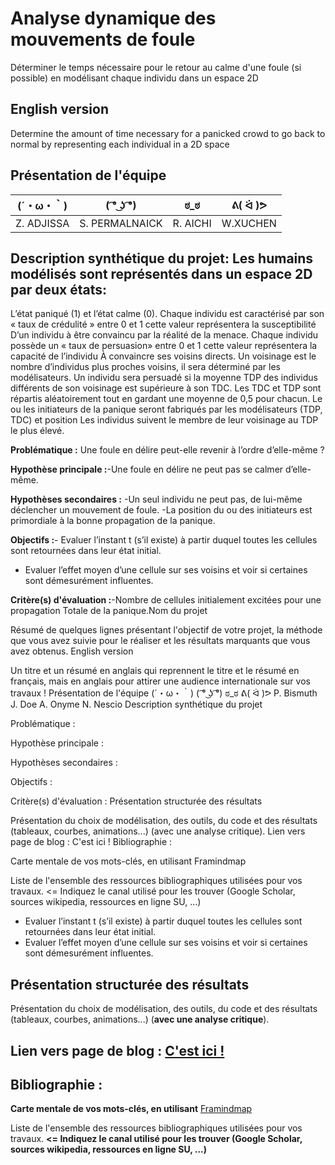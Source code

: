 # Analyse dynamique des mouvements de foule

Déterminer le temps nécessaire pour le retour au calme d'une foule (si possible) en modélisant chaque individu dans un espace 2D

## English version

Determine the amount of time necessary for a panicked crowd to go back to normal by representing each individual in a 2D space
## Présentation de l'équipe

|(´・ω・｀)| ( ͡° ͜ʖ ͡°) | ಠ_ಠ | ᕕ( ᐛ )ᕗ |
|-----|--|--|--|
| Z. ADJISSA | 	S. PERMALNAICK |	R. AICHI |	W.XUCHEN |






## Description synthétique du projet: Les humains modélisés sont représentés dans un espace 2D par deux états:
L’état paniqué (1) et l’état calme (0).
Chaque individu est caractérisé par son « taux de crédulité » entre 0 et 1 cette valeur représentera la susceptibilité
D’un individu à être convaincu par la réalité de la menace.
Chaque individu possède un « taux de persuasion» entre 0 et 1 cette valeur représentera la capacité de l’individu
À convaincre ses voisins directs.
Un voisinage est le nombre d’individus plus proches voisins, il sera déterminé par les modélisateurs.
Un individu sera persuadé si la moyenne TDP des individus différents de son voisinage est supérieure à son TDC.
Les TDC et TDP sont répartis aléatoirement tout en gardant une moyenne de 0,5 pour chacun.
Le ou les initiateurs de la panique seront fabriqués par les modélisateurs (TDP, TDC) et position
Les individus suivent le membre de leur voisinage au TDP le plus élevé.

**Problématique :** Une foule en délire peut-elle revenir à l’ordre d’elle-même ?

**Hypothèse principale :**-Une foule en délire ne peut pas se calmer d’elle-même.

**Hypothèses secondaires :** -Un seul individu ne peut pas, de lui-même déclencher un mouvement de foule.
-La position du ou des initiateurs est primordiale à la bonne propagation de la panique.

**Objectifs :**- Evaluer l’instant t (s’il existe) à partir duquel toutes les cellules sont retournées dans leur état initial.
- Evaluer l’effet moyen d’une cellule sur ses voisins et voir si certaines sont démesurément influentes.


**Critère(s) d'évaluation :**-Nombre de cellules initialement excitées pour une propagation
Totale de la panique.Nom du projet

Résumé de quelques lignes présentant l'objectif de votre projet, la méthode que vous avez suivie pour le réaliser et les résultats marquants que vous avez obtenus.
English version

Un titre et un résumé en anglais qui reprennent le titre et le résumé en français, mais en anglais pour attirer une audience internationale sur vos travaux !
Présentation de l'équipe
(´・ω・｀) 	( ͡° ͜ʖ ͡°) 	ಠ_ಠ 	ᕕ( ᐛ )ᕗ
P. Bismuth 	J. Doe 	A. Onyme 	N. Nescio
Description synthétique du projet

Problématique :

Hypothèse principale :

Hypothèses secondaires :

Objectifs :

Critère(s) d'évaluation :
Présentation structurée des résultats

Présentation du choix de modélisation, des outils, du code et des résultats (tableaux, courbes, animations...) (avec une analyse critique).
Lien vers page de blog : C'est ici !
Bibliographie :

Carte mentale de vos mots-clés, en utilisant Framindmap

Liste de l'ensemble des ressources bibliographiques utilisées pour vos travaux. <= Indiquez le canal utilisé pour les trouver (Google Scholar, sources wikipedia, ressources en ligne SU, ...)
- Evaluer l’instant t (s’il existe) à partir duquel toutes les cellules sont retournées dans leur état initial.
- Evaluer l’effet moyen d’une cellule sur ses voisins et voir si certaines sont démesurément influentes.

## Présentation structurée des résultats

Présentation du choix de modélisation, des outils, du code et des résultats (tableaux, courbes, animations...) (**avec une analyse critique**).

## Lien vers page de blog : <a href="blog.html"> C'est ici ! </a>

## Bibliographie :

**Carte mentale de vos mots-clés, en utilisant** <a href="https://framindmap.org/mindmaps/index.html">Framindmap </a> 

Liste de l'ensemble des ressources bibliographiques utilisées pour vos travaux. **<= Indiquez le canal utilisé pour les trouver (Google Scholar, sources wikipedia, ressources en ligne SU, ...)**
